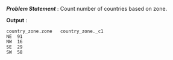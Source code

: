 ***Problem Statement*** : Count number of countries based on zone.


**Output** :
```
country_zone.zone	country_zone._c1
NE	91
NW	16
SE	29
SW	58
```
